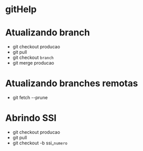 # gitHelp

# Atualizando branch
* git checkout producao
* git pull
* git checkout `branch`
* git merge producao

# Atualizando branches remotas
* git fetch --prune

# Abrindo SSI
* git checkout producao
* git pull
* git checkout -b  ssi_`numero`
